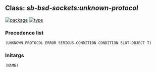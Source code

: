 ## Class: ***sb-bsd-sockets:unknown-protocol***
[![package](https://img.shields.io/badge/Package-SB--BSD--SOCKETS-5f9ea0.svg?style=social&colorA=999999)](../) [![type](https://img.shields.io/badge/Type-Class-5f9ea0.svg?style=social&colorA=999999)](../#class) 
### Precedence list
```
(UNKNOWN-PROTOCOL ERROR SERIOUS-CONDITION CONDITION SLOT-OBJECT T)
```
### Initargs
```
(NAME)
```
